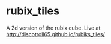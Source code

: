 # rubix_tiles
A 2d version of the rubix cube.
Live at <http://discotroll65.github.io/rubiks_tiles/>
